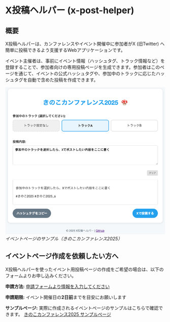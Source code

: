 # X投稿ヘルパー (x-post-helper)

## 概要

X投稿ヘルパーは、カンファレンスやイベント開催中に参加者がX (旧Twitter) へ簡単に投稿できるよう支援するWebアプリケーションです。

イベント主催者は、事前にイベント情報（ハッシュタグ、トラック情報など）を登録することで、参加者向けの専用投稿ページを生成できます。参加者はこのページを通じて、イベントの公式ハッシュタグや、参加中のトラックに応じたハッシュタグを自動で含めた投稿を作成できます。

![イベントページサンプル](static/sample-event-page.png)
_イベントページのサンプル（きのこカンファレンス2025）_

## イベントページ作成を依頼したい方へ

X投稿ヘルパーを使ったイベント用投稿ページの作成をご希望の場合は、以下のフォームよりお申し込みください。

**申請方法:** [申請フォームより情報を入力してください](https://forms.gle/Q3k3ykvMeTthqbCD9)

**申請期限:** イベント開催日の**2日前**までを目安にお願いします

**サンプルページ:**
実際に作成されるイベントページのサンプルはこちらで確認できます。
[きのこカンファレンス2025 サンプルページ](https://yonetty.github.io/x-post-helper/events/kinoko2025)

